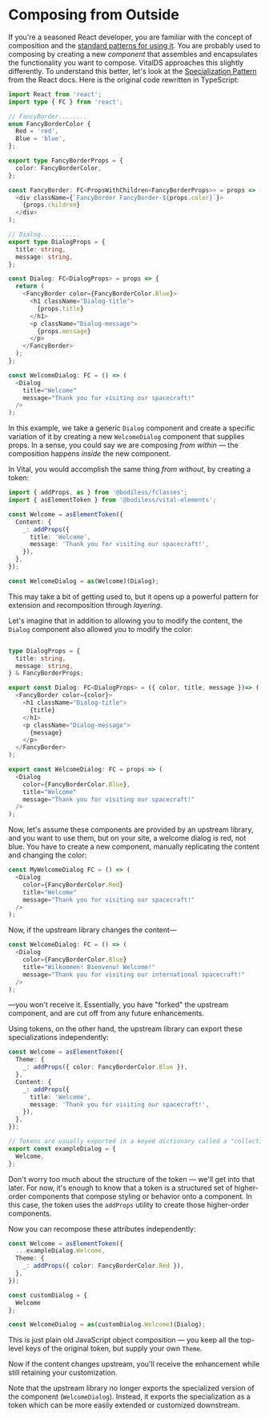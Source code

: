 # Composing from Outside

If you're a seasoned React developer, you are familiar with the concept of composition and the
[standard patterns for using it](https://legacy.reactjs.org/docs/composition-vs-inheritance.html
':target=_blank'). You are probably used to composing by creating a new _component_ that assembles
and encapsulates the functionality you want to compose. VitalDS approaches this slightly
differently. To understand this better, let's look at the [Specialization
Pattern](https://legacy.reactjs.org/docs/composition-vs-inheritance.html#specialization
':target=_blank') from the React docs. Here is the original code rewritten in TypeScript:

```ts
import React from 'react';
import type { FC } from 'react';

// FancyBorder........
enum FancyBorderColor {
  Red = 'red',
  Blue = 'blue',
};

export type FancyBorderProps = {
  color: FancyBorderColor,
};

const FancyBorder: FC<PropsWithChildren<FancyBorderProps>> = props => (
  <div className={`FancyBorder FancyBorder-${props.color}`}>
    {props.children}
  </div>
);

// Dialog...........
export type DialogProps = {
  title: string,
  message: string,
};

const Dialog: FC<DialogProps> = props => {
  return (
    <FancyBorder color={FancyBorderColor.Blue}>
      <h1 className="Dialog-title">
        {props.title}
      </h1>
      <p className="Dialog-message">
        {props.message}
      </p>
    </FancyBorder>
  );
};

const WelcomeDialog: FC = () => (
  <Dialog
    title="Welcome"
    message="Thank you for visiting our spacecraft!"
  />
);
```

In this example, we take a generic `Dialog` component and create a specific variation of it by
creating a new `WelcomeDialog` component that supplies props. In a sense, you could say we are
composing _from within_ — the composition happens _inside_ the new component.

In Vital, you would accomplish the same thing _from without_, by creating a token:

```ts
import { addProps, as } from '@bodiless/fclasses';
import { asElementToken } from '@bodiless/vital-elements';

const Welcome = asElementToken({
  Content: {
    _: addProps({
      title: 'Welcome',
      message: 'Thank you for visiting our spacecraft!',
    }),
  },
});

const WelcomeDialog = as(Welcome)(Dialog);
```

This may take a bit of getting used to, but it opens up a powerful pattern for extension and
recomposition through _layering_.

Let's imagine that in addition to allowing you to modify the content, the `Dialog` component also
allowed you to modify the color:

```ts

type DialogProps = {
  title: string,
  message: string,
} & FancyBorderProps;

export const Dialog: FC<DialogProps> = ({ color, title, message })=> (
  <FancyBorder color={color}>
    <h1 className="Dialog-title">
      {title}
    </h1>
    <p className="Dialog-message">
      {message}
    </p>
  </FancyBorder>
);

export const WelcomeDialog: FC = props => (
  <Dialog
    color={FancyBorderColor.Blue},
    title="Welcome"
    message="Thank you for visiting our spacecraft!"
  />
);
```

Now, let's assume these components are provided by an upstream library, and you want to use them,
but on your site, a welcome dialog is red, not blue. You have to create a new component, manually
replicating the content and changing the color:

```ts
const MyWelcomeDialog FC = () => (
  <Dialog
    color={FancyBorderColor.Red}
    title="Welcome"
    message="Thank you for visiting our spacecraft!"
  />
);
```

Now, if the upstream library changes the content—

```ts
const WelcomeDialog: FC = () => (
  <Dialog
    color={FancyBorderColor.Blue}
    title="Wilkommen! Bienvenu! Welcome!"
    message="Thank you for visiting our international spacecraft!"
  />
);
```

—you won't receive it. Essentially, you have "forked" the upstream component, and are cut off from
any future enhancements.

Using tokens, on the other hand, the upstream library can export these specializations
independently:

```ts
const Welcome = asElementToken({
  Theme: {
    _: addProps({ color: FancyBorderColor.Blue }),
  },
  Content: {
    _: addProps({
      title: 'Welcome',
      message: 'Thank you for visiting our spacecraft!',
    }),
  },
});

// Tokens are usually exported in a keyed dictionary called a "collection".
export const exampleDialog = {
  Welcome,
};
```

Don't worry too much about the structure of the token — we'll get into that later. For now, it's
enough to know that a token is a structured set of higher-order components that compose styling or
behavior onto a component. In this case, the token uses the `addProps` utility to create those
higher-order components.

Now you can recompose these attributes independently:

```ts
const Welcome = asElementToken({
  ...exampleDialog.Welcome,
  Theme: {
    _: addProps({ color: FancyBorderColor.Red }),
  },
});

const customDialog = {
  Welcome
};

const WelcomeDialog = as(customDialog.Welcome)(Dialog);
```

This is just plain old JavaScript object composition — you keep all the top-level keys of the
original token, but supply your own `Theme`.

Now if the content changes upstream, you'll receive the enhancement while still retaining your
customization.

Note that the upstream library no longer exports the specialized version of the component
(`WelcomeDialog`). Instead, it exports the specialization as a token which can be more easily
extended or customized downstream.
